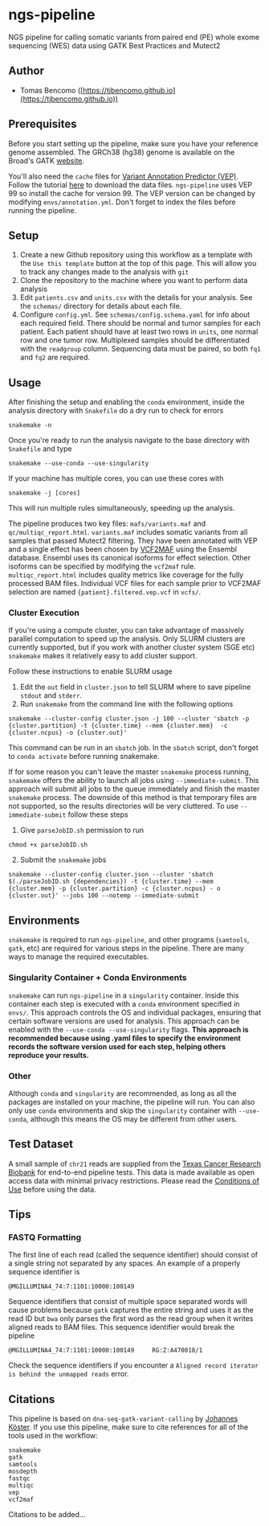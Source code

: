 # ngs-pipeline
NGS pipeline for calling somatic variants from paired end (PE) whole exome sequencing (WES) data using GATK Best Practices and Mutect2

## Author
* Tomas Bencomo ([https://tjbencomo.github.io](https://tjbencomo.github.io))

## Prerequisites
Before you start setting up the pipeline, make sure you have your reference genome assembled.
The GRCh38 (hg38) genome is available on the Broad's
GATK [website](https://software.broadinstitute.org/gatk/download/bundle).

You'll also need the `cache` files for 
[Variant Annotation Predictor (VEP)](https://github.com/Ensembl/ensembl-vep).
Follow the tutorial 
[here](https://uswest.ensembl.org/info/docs/tools/vep/script/vep_cache.html#cache) 
to download the data files. `ngs-pipeline` uses VEP 99 so install the cache for version 99.
The VEP version can be changed by modifying `envs/annotation.yml`.
Don't forget to index the files before running the pipeline.
## Setup

1. Create a new Github repository using this workflow as a template with the `Use this template` button
at the top of this page. This will allow you to track any changes made to the analysis with `git`
2. Clone the repository to the machine where you want to perform data analysis
3. Edit `patients.csv` and `units.csv` with the details for your analysis.
See the `schemas/` directory for details about each file.
4. Configure `config.yml`. See `schemas/config.schema.yaml` for info about each required field. 
There should be normal and tumor samples for each patient. 
Each patient should have at least two rows in `units`, one normal row and one tumor row. 
Multiplexed samples should be differentiated with the `readgroup` column.
Sequencing data must be paired, so both `fq1` and `fq2` are required.

## Usage
After finishing the setup and enabling the `conda` environment, inside the analysis directory with
`Snakefile` do a dry run to check for errors
```
snakemake -n
```
Once you're ready to run the analysis navigate to the base directory with `Snakefile` and type
```
snakemake --use-conda --use-singularity
```
If your machine has multiple cores, you can use these cores with
```
snakemake -j [cores]
```
This will run multiple rules simultaneously, speeding up the analysis.

The pipeline produces two key files: `mafs/variants.maf` and `qc/multiqc_report.html`.
`variants.maf` includes somatic variants from all samples that passed Mutect2 filtering.
They have been annotated with VEP and a single effect has been chosen by [VCF2MAF](https://github.com/mskcc/vcf2maf)
using the Ensembl database. Ensembl uses its canonical isoforms for effect selection. Other isoforms
can be specified by modifying the `vcf2maf` rule.
`multiqc_report.html` includes quality metrics like coverage for the fully processed BAM files. 
Individual VCF files for each sample prior to VCF2MAF selection are named `{patient}.filtered.vep.vcf` in `vcfs/`.


### Cluster Execution
If you're using a compute cluster, you can take advantage of massively
parallel computation to speed up the analysis. Only SLURM clusters are
currently supported, but if you work with another cluster system (SGE etc)
`snakemake` makes it relatively easy to add cluster support.

Follow these instructions to enable SLURM usage
1. Edit the `out` field in `cluster.json` to tell SLURM where to save pipeline `stdout` and `stderr`.
2. Run `snakemake` from the command line with the following options
```
snakemake --cluster-config cluster.json -j 100 --cluster 'sbatch -p {cluster.partition} -t {cluster.time} --mem {cluster.mem}  -c {cluster.ncpus} -o {cluster.out}'
```
This command can be run in an `sbatch` job.
In the `sbatch` script, don't forget to `conda activate`
before running snakemake.

If for some reason you can't leave the master `snakemake` process running, `snakemake`
offers the ability to launch all jobs using `--immediate-submit`. This
approach will submit all jobs to the queue immediately and finish the master `snakemake`
process. The downside of this method is that temporary files are not supported, so
the results directories will be very cluttered. 
To use `--immediate-submit` follow these steps
1. Give `parseJobID.sh` permission to run
```
chmod +x parseJobID.sh
```
2. Submit the `snakemake` jobs
```
snakemake --cluster-config cluster.json --cluster 'sbatch $(./parseJobID.sh {dependencies}) -t {cluster.time} --mem {cluster.mem} -p {cluster.partition} -c {cluster.ncpus} - o {cluster.out}' --jobs 100 --notemp --immediate-submit
```

## Environments
`snakemake` is required to run `ngs-pipeline`, and other programs (`samtools`, `gatk`, etc)
are required for various steps in the pipeline. There are many ways to manage the required
executables.

### Singularity Container + Conda Environments
`snakemake` can run `ngs-pipeline` in a `singularity` container. Inside this container
each step is executed with a `conda` environment specified in `envs/`. This approach
controls the OS and individual packages, ensuring that certain software versions are
used for analysis. This approach can be enabled with the `--use-conda --use-singularity`
flags. **This approach is recommended because using .yaml files to specify the environment records the
software version used for each step, helping others reproduce your results.**

### Other
Although `conda` and `singularity` are recommended, as long as all the packages are installed
on your machine, the pipeline will run. You can also only use `conda` environments and
skip the `singularity` container with `--use-conda`, although this means the OS may be
different from other users.

## Test Dataset
A small sample of `chr21` reads are supplied from the 
[Texas Cancer Research Biobank](http://txcrb.org/index.html) for
end-to-end pipeline tests. 
This data is made available as open access data with minimal privacy
restrictions. Please read the [Conditions of Use](http://txcrb.org/data.html)
before using the data.

## Tips
### FASTQ Formatting
The first line of each read (called the sequence identifier) should consist of a single string not separated
by any spaces. An example of a properly sequence identifier is
```
@MGILLUMINA4_74:7:1101:10000:100149
```
Sequence identifiers that consist of multiple space separated words will cause problems because `gatk` captures the entire
string and uses it as the read ID but `bwa` only parses the first word as the read group when it writes aligned reads
to BAM files. This sequence identifier would break the pipeline
```
@MGILLUMINA4_74:7:1101:10000:100149     RG:Z:A470018/1
```
Check the sequence identifiers if you encounter a `Aligned record iterator is behind the unmapped reads` error.

## Citations
This pipeline is based on `dna-seq-gatk-variant-calling` by 
[Johannes Köster](https://github.com/snakemake-workflows/dna-seq-gatk-variant-calling).
If you use this pipeline, make sure to cite references for all of the tools used in the workflow:
```
snakemake
gatk
samtools
mosdepth
fastqc
multiqc
vep
vcf2maf
```
Citations to be added...
